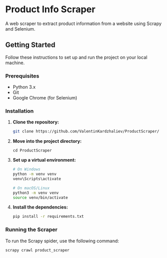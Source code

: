 # Product Info Scraper

A web scraper to extract product information from a website using Scrapy and Selenium.

## Getting Started

Follow these instructions to set up and run the project on your local machine.

### Prerequisites

- Python 3.x
- Git
- Google Chrome (for Selenium)

### Installation

1. **Clone the repository:**
    ```sh
    git clone https://github.com/ValentinKardzhaliev/ProductScraper/
    ```
2. **Move into the project directory:**
    ```
    cd ProductScraper
    ```

3. **Set up a virtual environment:**

    ```sh
    # On Windows
    python -m venv venv
    venv\Scripts\activate

    # On macOS/Linux
    python3 -m venv venv
    source venv/bin/activate
    ```

4. **Install the dependencies:**

    ```sh
    pip install -r requirements.txt
    ```

### Running the Scraper

To run the Scrapy spider, use the following command:

```sh
scrapy crawl product_scraper

